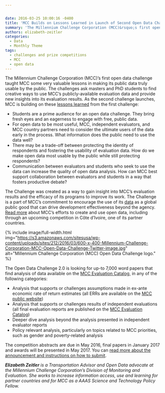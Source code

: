 ```yaml
---


date: 2016-03-25 10:00:16 -0400
title: 'MCC Builds on Lessons Learned in Launch of Second Open Data Challenge'
summary: 'The Millennium Challenge Corporation (MCC)&rsquo;s first open data challenge taught MCC some very valuable lessons in making its public data truly usable by the public. The challenges ask masters and PhD students to find creative ways to use MCC&rsquo;s publicly-available evaluation data and provide new insights into its evaluation results. As the second challenge launches,'
authors: elizabeth-zeitler
categories:
  - Data
  - Monthly Theme
tags:
  - challenges and prize competitions
  - MCC
  - open data
---
```


The Millennium Challenge Corporation (MCC)’s first open data challenge taught MCC some very valuable lessons in making its public data truly usable by the public. The challenges ask masters and PhD students to find creative ways to use MCC’s publicly-available evaluation data and provide new insights into its evaluation results. As the second challenge launches, MCC is building on these [lessons learned](https://www.mcc.gov/blog/entry/blog-030116-students-help-maximize-the-use-of-mcc-data) from the first challenge:

  * Students are a prime audience for an open data challenge. They bring fresh eyes and an eagerness to engage with free, public data.
  * For open data to be most useful, MCC, independent evaluators, and MCC country partners need to consider the ultimate users of the data early in the process. What information does the public need to use the data well?
  * There may be a trade-off between protecting the identity of respondents and fostering the usability of evaluation data. How do we make open data most usable by the public while still protecting respondents?
  * Communication between evaluators and students who seek to use the data can increase the quality of open data analysis. How can MCC best support collaboration between evaluators and students in a way that fosters productive debate?

The Challenge was created as a way to gain insight into MCC’s evaluation results and the efficacy of its programs to improve its work. The Challenge is a part of MCC’s commitment to encourage the use of its [data](https://www.mcc.gov/blog/entry/blog-030116-students-help-maximize-the-use-of-mcc-data) as a global public good that can drive development effectiveness beyond the agency. [Read more](https://www.mcc.gov/initiatives/initiative/open) about MCC’s efforts to create and use open data, including through an upcoming competition in Côte d’Ivoire, one of its partner countries.


{% include image/full-width.html img="https://s3.amazonaws.com/sitesusa/wp-content/uploads/sites/212/2016/03/600-x-400-Millennium-Challenge-Corporation-MCC-Open-Data-Challenge-Twitter-image.jpg" alt="Millennium Challenge Corporation (MCC) Open Data Challenge logo." %}

The Open Data Challenge 2.0 is looking for up-to 7,000 word papers that find analysis of data available on the [MCC Evaluation Catalog](https://data.mcc.gov/evaluations/index.php/catalog), in any of the following categories:

  * Analysis that supports or challenges assumptions made in ex-ante economic rate of return estimates (all ERRs are available on the [MCC public website](https://www.mcc.gov/our-impact/err))
  * Analysis that supports or challenges results of independent evaluations (all final evaluation reports are published on the [MCC Evaluation Catalog](https://data.mcc.gov/evaluations/index.php/catalog))
  * Deeper dive analysis beyond the analysis presented in independent evaluator reports
  * Policy relevant analysis, particularly on topics related to MCC priorities, such as gender and poverty-related analysis

The competition abstracts are due in May 2016, final papers in January 2017 and awards will be presented in May 2017. You can [read more about the announcement and instructions on how to submit](https://www.mcc.gov/news-and-events/feature/open-data-challenge).

_**Elizabeth Zeitler** is a Transportation Advisor and Open Data advocate at the Millennium Challenge Corporation’s Division of Monitoring and Evaluation. She works to increase information access, use and learning for partner countries and for MCC as a AAAS Science and Technology Policy Fellow._